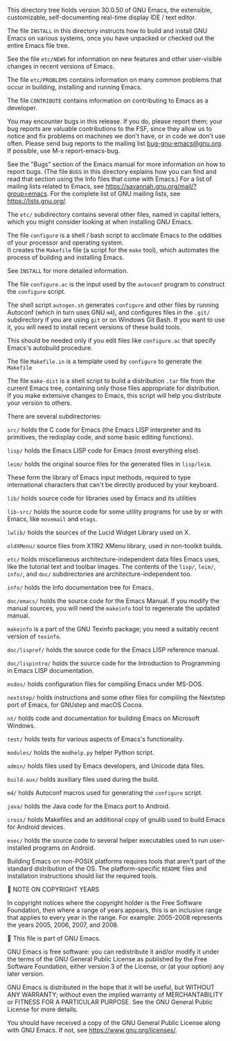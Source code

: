 This directory tree holds version 30.0.50 of GNU Emacs, the extensible, customizable, self-documenting real-time display IDE / text editor.

The file `INSTALL` in this directory instructs how to build and install GNU Emacs on various systems, once you have unpacked or checked out the entire Emacs file tree.

See the file `etc/NEWS` for information on new features and other user-visible changes in recent versions of Emacs.

The file `etc/PROBLEMS` contains information on many common problems that occur in building, installing and running Emacs.

The file `CONTRIBUTE` contains information on contributing to Emacs as a developer.

You may encounter bugs in this release.  If you do, please report
them; your bug reports are valuable contributions to the FSF, since
they allow us to notice and fix problems on machines we don't have, or
in code we don't use often.  Please send bug reports to the mailing
list <bug-gnu-emacs@gnu.org>.  If possible, use M-x report-emacs-bug.

See the "Bugs" section of the Emacs manual for more information on how
to report bugs.  (The file `BUGS` in this directory explains how you
can find and read that section using the Info files that come with
Emacs.)  For a list of mailing lists related to Emacs, see
<https://savannah.gnu.org/mail/?group=emacs>.  For the complete
list of GNU mailing lists, see <https://lists.gnu.org/>.

The `etc/` subdirectory contains several other files, named in capital letters, which you might consider looking at when installing GNU Emacs.

The file `configure` is a shell / bash script to acclimate Emacs to the oddities of your processor and operating system.  
It creates the `Makefile` file (a script for the `make` tool), which automates the
process of building and installing Emacs.  

See `INSTALL` for more detailed information.

The file `configure.ac` is the input used by the `autoconf` program to
construct the `configure` script.

The shell script `autogen.sh` generates `configure` and other files by
running Autoconf (which in turn uses GNU `m4`), and configures files in
the `.git/` subdirectory if you are using `git` or on Windows Git Bash.  If you want to use it,
you will need to install recent versions of these build tools.  

This should be needed only if you edit files like `configure.ac` that specify Emacs's autobuild procedure.

The file `Makefile.in` is a template used by `configure` to generate the `Makefile`

The file `make-dist` is a shell script to build a distribution `.tar` file from the current Emacs tree, containing only those files appropriate for distribution.  If you make extensive changes to Emacs,
this script will help you distribute your version to others.

There are several subdirectories:

`src/`       holds the C code for Emacs (the Emacs LISP interpreter and its primitives, the redisplay code, and some basic editing functions).

`lisp/`      holds the Emacs LISP code for Emacs (most everything else).

`leim/`      holds the original source files for the generated files in `lisp/leim`.  

These form the library of Emacs input methods, required to type international characters that can't be directly produced by your keyboard.

`lib/`      holds source code for libraries used by Emacs and its utilities

`lib-src/`   holds the source code for some utility programs for use by or with Emacs, like `movemail` and `etags`.

`lwlib/`     holds the sources of the Lucid Widget Library used on X.

`oldXMenu/`  source files from X11R2 XMenu library, used in non-toolkit builds.

`etc/`       holds miscellaneous architecture-independent data files Emacs uses, like the tutorial text and toolbar images. 
The contents of the `lisp/`, `leim/`, `info/`, and `doc/` subdirectories are architecture-independent too.
			
`info/`      holds the Info documentation tree for Emacs.

`doc/emacs/` holds the source code for the Emacs Manual.  If you modify the manual sources, you will need the `makeinfo` tool to regenerate the updated manual. 

`makeinfo` is a part of the GNU Texinfo package; you need a suitably recent version of `texinfo`.

`doc/lispref/`   holds the source code for the Emacs LISP reference manual.

`doc/lispintro/` holds the source code for the Introduction to Programming in Emacs LISP documentation.

`msdos/`     holds configuration files for compiling Emacs under MS-DOS.

`nextstep/`  holds instructions and some other files for compiling the Nextstep port of Emacs, for GNUstep and macOS Cocoa.

`nt/`        holds code and documentation for building Emacs on Microsoft Windows.

`test/`      holds tests for various aspects of Emacs's functionality.

`modules/`  holds the `modhelp.py` helper Python script.

`admin/`    holds files used by Emacs developers, and Unicode data files.

`build-aux/` holds auxiliary files used during the build.

`m4/`        holds Autoconf macros used for generating the `configure` script.

`java/`	    holds the Java code for the Emacs port to Android.

`cross/`	    holds Makefiles and an additional copy of gnulib used to build Emacs for Android devices.

`exec/`	    holds the source code to several helper executables used to run user-installed programs on Android.

Building Emacs on non-POSIX  platforms requires tools that aren't part of the standard distribution of the OS.  The platform-specific `README`
files and installation instructions should list the required tools.


NOTE ON COPYRIGHT YEARS

In copyright notices where the copyright holder is the Free Software
Foundation, then where a range of years appears, this is an inclusive
range that applies to every year in the range.  For example: 2005-2008
represents the years 2005, 2006, 2007, and 2008.


This file is part of GNU Emacs.

GNU Emacs is free software: you can redistribute it and/or modify
it under the terms of the GNU General Public License as published by
the Free Software Foundation, either version 3 of the License, or
(at your option) any later version.

GNU Emacs is distributed in the hope that it will be useful,
but WITHOUT ANY WARRANTY; without even the implied warranty of
MERCHANTABILITY or FITNESS FOR A PARTICULAR PURPOSE.  See the
GNU General Public License for more details.

You should have received a copy of the GNU General Public License
along with GNU Emacs.  If not, see <https://www.gnu.org/licenses/>.

